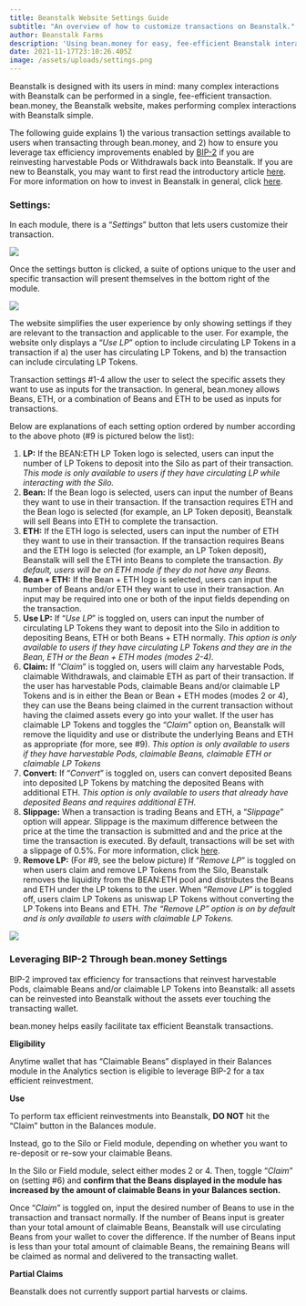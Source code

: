 ```yaml
---
title: Beanstalk Website Settings Guide
subtitle: "An overview of how to customize transactions on Beanstalk."
author: Beanstalk Farms
description: 'Using bean.money for easy, fee-efficient Beanstalk interactions'
date: 2021-11-17T23:10:26.405Z
image: /assets/uploads/settings.png
---
```


Beanstalk is designed with its users in mind: many complex interactions with Beanstalk can be performed in a single, fee-efficient transaction. bean.money, the Beanstalk website, makes performing complex interactions with Beanstalk simple.

The following guide explains 1) the various transaction settings available to users when transacting through bean.money, and 2) how to ensure you leverage tax efficiency improvements enabled by [BIP-2](https://github.com/BeanstalkFarms/Beanstalk/blob/bip-2/bips/bip-2.md) if you are reinvesting harvestable Pods or Withdrawals back into Beanstalk. If you are new to Beanstalk, you may want to first read the introductory article [here](https://medium.com/@BeanstalkFarms/introducing-beanstalk-557c45cb8d80). For more information on how to invest in Beanstalk in general, click [here](https://medium.com/@BeanstalkFarms/earn-interest-from-beanstalk-just-the-basics-165a8cc5fecd).

### Settings:

In each module, there is a “_Settings_” button that lets users customize their transaction.

![](https://cdn-images-1.medium.com/max/800/1*zPZoh--xaE0Vl9vjLVztFA.png)

Once the settings button is clicked, a suite of options unique to the user and specific transaction will present themselves in the bottom right of the module.

![](https://cdn-images-1.medium.com/max/800/1*pTLsQ4OEmJKriIoC7AQNFQ.png)

The website simplifies the user experience by only showing settings if they are relevant to the transaction and applicable to the user. For example, the website only displays a “_Use LP_” option to include circulating LP Tokens in a transaction if a) the user has circulating LP Tokens, and b) the transaction can include circulating LP Tokens.

Transaction settings #1-4 allow the user to select the specific assets they want to use as inputs for the transaction. In general, bean.money allows Beans, ETH, or a combination of Beans and ETH to be used as inputs for transactions.

Below are explanations of each setting option ordered by number according to the above photo (#9 is pictured below the list):

1.  **LP:** If the BEAN:ETH LP Token logo is selected, users can input the number of LP Tokens to deposit into the Silo as part of their transaction. _This mode is only available to users if they have circulating LP while interacting with the Silo._
2.  **Bean:** If the Bean logo is selected, users can input the number of Beans they want to use in their transaction. If the transaction requires ETH and the Bean logo is selected (for example, an LP Token deposit), Beanstalk will sell Beans into ETH to complete the transaction.
3.  **ETH:** If the ETH logo is selected, users can input the number of ETH they want to use in their transaction. If the transaction requires Beans and the ETH logo is selected (for example, an LP Token deposit), Beanstalk will sell the ETH into Beans to complete the transaction. _By default, users will be on ETH mode if they do not have any Beans._
4.  **Bean + ETH:** If the Bean + ETH logo is selected, users can input the number of Beans and/or ETH they want to use in their transaction. An input may be required into one or both of the input fields depending on the transaction.
5.  **Use LP:** If “_Use LP_” is toggled on, users can input the number of circulating LP Tokens they want to deposit into the Silo in addition to depositing Beans, ETH or both Beans + ETH normally. _This option is only available to users if they have circulating LP Tokens and they are in the Bean, ETH or the Bean + ETH modes (modes 2-4)._
6.  **Claim:** If “_Claim_” is toggled on, users will claim any harvestable Pods, claimable Withdrawals, and claimable ETH as part of their transaction. If the user has harvestable Pods, claimable Beans and/or claimable LP Tokens and is in either the Bean or Bean + ETH modes (modes 2 or 4), they can use the Beans being claimed in the current transaction without having the claimed assets every go into your wallet. If the user has claimable LP Tokens and toggles the “_Claim_” option on, Beanstalk will remove the liquidity and use or distribute the underlying Beans and ETH as appropriate (for more, see #9). _This option is only available to users if they have harvestable Pods, claimable Beans, claimable ETH or claimable LP Tokens_
7.  **Convert:** If “_Convert_” is toggled on, users can convert deposited Beans into deposited LP Tokens by matching the deposited Beans with additional ETH. _This option is only available to users that already have deposited Beans and requires additional ETH._
8.  **Slippage:** When a transaction is trading Beans and ETH, a “_Slippage_” option will appear. Slippage is the maximum difference between the price at the time the transaction is submitted and and the price at the time the transaction is executed. By default, transactions will be set with a slippage of 0.5%. For more information, click [here](https://coinmarketcap.com/alexandria/glossary/slippage).
9.  **Remove LP:** (For #9, see the below picture) If “_Remove LP_” is toggled on when users claim and remove LP Tokens from the Silo, Beanstalk removes the liquidity from the BEAN:ETH pool and distributes the Beans and ETH under the LP tokens to the user. When “_Remove LP_” is toggled off, users claim LP Tokens as uniswap LP Tokens without converting the LP Tokens into Beans and ETH. _The “Remove LP” option is on by default and is only available to users with claimable LP Tokens._

![](https://cdn-images-1.medium.com/max/800/1*EEKtea6hxG85eqIPl8OU6w.png)

### Leveraging BIP-2 Through bean.money Settings

BIP-2 improved tax efficiency for transactions that reinvest harvestable Pods, claimable Beans and/or claimable LP Tokens into Beanstalk: all assets can be reinvested into Beanstalk without the assets ever touching the transacting wallet.

bean.money helps easily facilitate tax efficient Beanstalk transactions.

**Eligibility**

Anytime wallet that has “Claimable Beans” displayed in their Balances module in the Analytics section is eligible to leverage BIP-2 for a tax efficient reinvestment.

**Use**

To perform tax efficient reinvestments into Beanstalk, **DO NOT** hit the “Claim” button in the Balances module.

Instead, go to the Silo or Field module, depending on whether you want to re-deposit or re-sow your claimable Beans.

In the Silo or Field module, select either modes 2 or 4. Then, toggle “_Claim_” on (setting #6) and **confirm that the Beans displayed in the module has increased by the amount of claimable Beans in your Balances section.**

Once “_Claim_” is toggled on, input the desired number of Beans to use in the transaction and transact normally. If the number of Beans input is greater than your total amount of claimable Beans, Beanstalk will use circulating Beans from your wallet to cover the difference. If the number of Beans input is less than your total amount of claimable Beans, the remaining Beans will be claimed as normal and delivered to the transacting wallet.

**Partial Claims**

Beanstalk does not currently support partial harvests or claims.